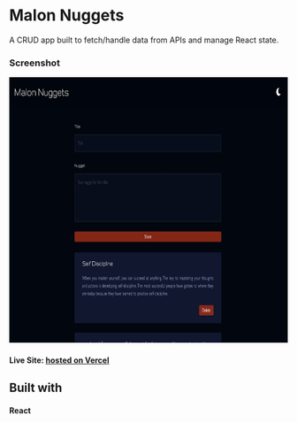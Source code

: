 # Malon Nuggets
A CRUD app built to fetch/handle data from APIs and manage React state.

### Screenshot

<img src="./src/assets/MalonNuggets.png" width="768" height="480">

#### Live Site: [hosted on Vercel](https://malon-nuggets.vercel.app)

## Built with
#### React 
